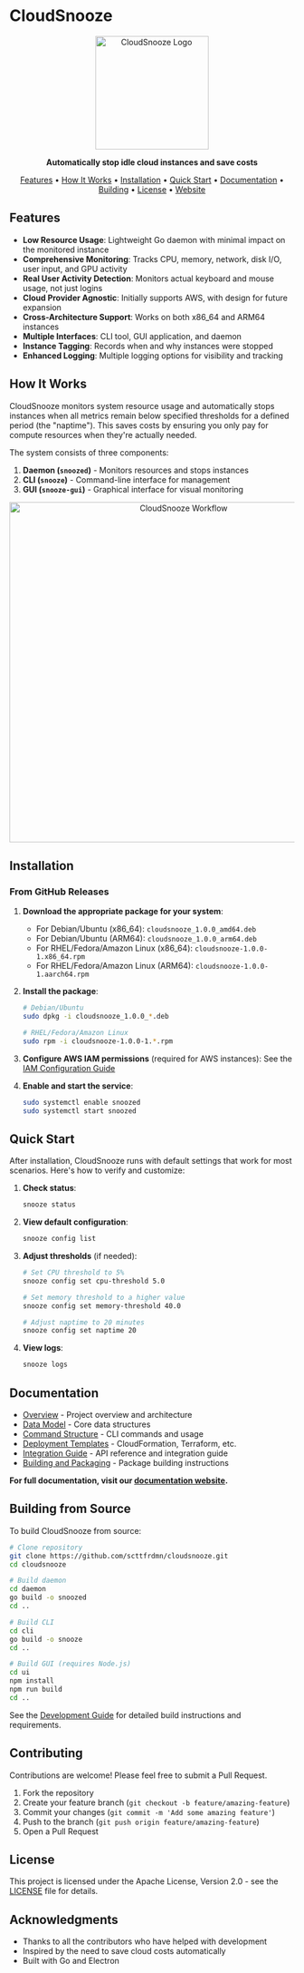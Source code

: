 # CloudSnooze

<p align="center">
  <img src="docs/images/logo-placeholder.png" alt="CloudSnooze Logo" width="200"/>
</p>

<p align="center">
  <strong>Automatically stop idle cloud instances and save costs</strong>
</p>

<p align="center">
  <a href="#features">Features</a> •
  <a href="#how-it-works">How It Works</a> •
  <a href="#installation">Installation</a> •
  <a href="#quick-start">Quick Start</a> •
  <a href="#documentation">Documentation</a> •
  <a href="#building-from-source">Building</a> •
  <a href="#license">License</a> •
  <a href="https://scttfrdmn.github.io/cloudsnooze/">Website</a>
</p>

## Features

- **Low Resource Usage**: Lightweight Go daemon with minimal impact on the monitored instance
- **Comprehensive Monitoring**: Tracks CPU, memory, network, disk I/O, user input, and GPU activity
- **Real User Activity Detection**: Monitors actual keyboard and mouse usage, not just logins
- **Cloud Provider Agnostic**: Initially supports AWS, with design for future expansion
- **Cross-Architecture Support**: Works on both x86_64 and ARM64 instances
- **Multiple Interfaces**: CLI tool, GUI application, and daemon
- **Instance Tagging**: Records when and why instances were stopped
- **Enhanced Logging**: Multiple logging options for visibility and tracking

## How It Works

CloudSnooze monitors system resource usage and automatically stops instances when all metrics remain below specified thresholds for a defined period (the "naptime"). This saves costs by ensuring you only pay for compute resources when they're actually needed.

The system consists of three components:
1. **Daemon (`snoozed`)** - Monitors resources and stops instances
2. **CLI (`snooze`)** - Command-line interface for management
3. **GUI (`snooze-gui`)** - Graphical interface for visual monitoring

<p align="center">
  <img src="docs/images/workflow-placeholder.png" alt="CloudSnooze Workflow" width="600"/>
</p>

## Installation

### From GitHub Releases

1. **Download the appropriate package for your system**:
   - For Debian/Ubuntu (x86_64): `cloudsnooze_1.0.0_amd64.deb`
   - For Debian/Ubuntu (ARM64): `cloudsnooze_1.0.0_arm64.deb` 
   - For RHEL/Fedora/Amazon Linux (x86_64): `cloudsnooze-1.0.0-1.x86_64.rpm`
   - For RHEL/Fedora/Amazon Linux (ARM64): `cloudsnooze-1.0.0-1.aarch64.rpm`

2. **Install the package**:
   ```bash
   # Debian/Ubuntu
   sudo dpkg -i cloudsnooze_1.0.0_*.deb
   
   # RHEL/Fedora/Amazon Linux
   sudo rpm -i cloudsnooze-1.0.0-1.*.rpm
   ```

3. **Configure AWS IAM permissions** (required for AWS instances):
   See the [IAM Configuration Guide](docs/iam-policy-guide.md)

4. **Enable and start the service**:
   ```bash
   sudo systemctl enable snoozed
   sudo systemctl start snoozed
   ```

## Quick Start

After installation, CloudSnooze runs with default settings that work for most scenarios. Here's how to verify and customize:

1. **Check status**:
   ```bash
   snooze status
   ```

2. **View default configuration**:
   ```bash
   snooze config list
   ```

3. **Adjust thresholds** (if needed):
   ```bash
   # Set CPU threshold to 5%
   snooze config set cpu-threshold 5.0
   
   # Set memory threshold to a higher value
   snooze config set memory-threshold 40.0
   
   # Adjust naptime to 20 minutes
   snooze config set naptime 20
   ```

4. **View logs**:
   ```bash
   snooze logs
   ```

## Documentation

- [Overview](docs/design/overview.md) - Project overview and architecture
- [Data Model](docs/design/data-model.md) - Core data structures
- [Command Structure](docs/design/command-structure.md) - CLI commands and usage
- [Deployment Templates](docs/design/deployment-template.md) - CloudFormation, Terraform, etc.
- [Integration Guide](docs/integration/README.md) - API reference and integration guide
- [Building and Packaging](docs/building/packaging.md) - Package building instructions

**For full documentation, visit our [documentation website](https://scttfrdmn.github.io/cloudsnooze/docs/).**

## Building from Source

To build CloudSnooze from source:

```bash
# Clone repository
git clone https://github.com/scttfrdmn/cloudsnooze.git
cd cloudsnooze

# Build daemon
cd daemon
go build -o snoozed
cd ..

# Build CLI
cd cli
go build -o snooze
cd ..

# Build GUI (requires Node.js)
cd ui
npm install
npm run build
cd ..
```

See the [Development Guide](docs/development-guide.md) for detailed build instructions and requirements.

## Contributing

Contributions are welcome! Please feel free to submit a Pull Request.

1. Fork the repository
2. Create your feature branch (`git checkout -b feature/amazing-feature`)
3. Commit your changes (`git commit -m 'Add some amazing feature'`)
4. Push to the branch (`git push origin feature/amazing-feature`)
5. Open a Pull Request

## License

This project is licensed under the Apache License, Version 2.0 - see the [LICENSE](LICENSE) file for details.

## Acknowledgments

- Thanks to all the contributors who have helped with development
- Inspired by the need to save cloud costs automatically
- Built with Go and Electron
